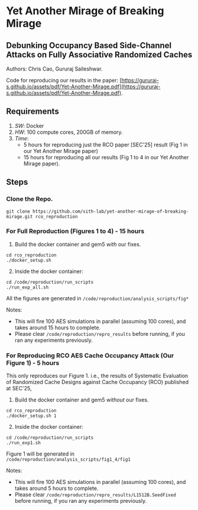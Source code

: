 # Yet Another Mirage of Breaking Mirage
## **Debunking Occupancy Based Side-Channel Attacks on Fully Associative Randomized Caches**

Authors: Chris Cao, Gururaj Saileshwar.

Code for reproducing our results in the paper: [https://gururaj-s.github.io/assets/pdf/Yet-Another-Mirage.pdf](https://gururaj-s.github.io/assets/pdf/Yet-Another-Mirage.pdf).

## Requirements
1. *SW*: Docker
2. *HW*: 100 compute cores, 200GB of memory.
3. *Time*:
   - 5 hours for reproducing just the RCO paper [SEC'25] result (Fig 1 in our Yet Another Mirage paper)
   - 15 hours for reproducing all our results (Fig 1 to 4 in our Yet Another Mirage paper).


## Steps

### Clone the Repo.

```
git clone https://github.com/sith-lab/yet-another-mirage-of-breaking-mirage.git rco_reproduction
```


### For Full Reproduction (Figures 1 to 4) - 15 hours

1. Build the docker container and gem5 *with* our fixes. 
```
cd rco_reproduction
./docker_setup.sh
```

2. Inside the docker container:
```
cd /code/reproduction/run_scripts 
./run_exp_all.sh 
```

All the figures are generated in `/code/reproduction/analysis_scripts/fig*`

Notes:
* This will fire 100 AES simulations in parallel (assuming 100 cores), and takes around 15 hours to complete.
* Please clear `/code/reproduction/repro_results` before running, if you ran any experiments previously.


### For Reproducing RCO AES Cache Occupancy Attack (Our Figure 1) - 5 hours

This only reproduces our Figure 1. i.e., the results of Systematic Evaluation of Randomized Cache Designs against Cache Occupancy (RCO) published at SEC'25,

1. Build the docker container and gem5 *without* our fixes. 
```
cd rco_reproduction
./docker_setup.sh 1
```

2. Inside the docker container:
```
cd /code/reproduction/run_scripts 
./run_exp1.sh 
```

Figure 1 will be generated in `/code/reproduction/analysis_scripts/fig1_4/fig1`

Notes:
* This will fire 100 AES simulations in parallel (assuming 100 cores), and takes around 5 hours to complete.
* Please clear `/code/reproduction/repro_results/L1512B.SeedFixed` before running, if you ran any experiments previously.




